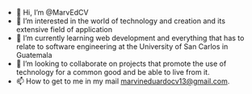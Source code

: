 - 👋 Hi, I’m @MarvEdCV
- 👀 I’m interested in the world of technology and creation and its extensive field of application
- 🌱 I’m currently learning web development and everything that has to relate to software engineering at the University of San Carlos in Guatemala
- 💞️ I’m looking to collaborate on projects that promote the use of technology for a common good and be able to live from it.
- 📫 How to get to me in my mail marvineduardocv13@gmail.com.

<!---
MarvEdCV/MarvEdCV is a ✨ special ✨ repository because its `README.md` (this file) appears on your GitHub profile.
You can click the Preview link to take a look at your changes.
--->
